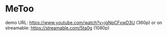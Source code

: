 # MeToo
demo URL: https://www.youtube.com/watch?v=jgNpCFxwD3U (360p)
or on streamable: https://streamable.com/5ta0g  (1080p)
